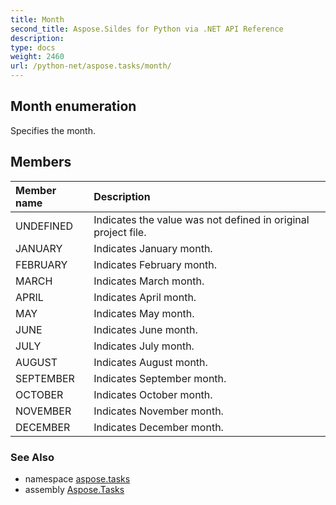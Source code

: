 ```yaml
---
title: Month
second_title: Aspose.Sildes for Python via .NET API Reference
description: 
type: docs
weight: 2460
url: /python-net/aspose.tasks/month/
---
```


## Month enumeration

Specifies the month.

## Members
| Member name | Description |
| :- | :- |
|UNDEFINED|Indicates the value was not defined in original project file.|
|JANUARY|Indicates January month.|
|FEBRUARY|Indicates February month.|
|MARCH|Indicates March month.|
|APRIL|Indicates April month.|
|MAY|Indicates May month.|
|JUNE|Indicates June month.|
|JULY|Indicates July month.|
|AUGUST|Indicates August month.|
|SEPTEMBER|Indicates September month.|
|OCTOBER|Indicates October month.|
|NOVEMBER|Indicates November month.|
|DECEMBER|Indicates December month.|

### See Also

* namespace [aspose.tasks](../../aspose.tasks/)
* assembly [Aspose.Tasks](/tasks/python-net/)


